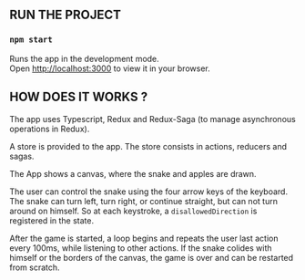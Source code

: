 ## RUN THE PROJECT

### `npm start`

Runs the app in the development mode.\
Open [http://localhost:3000](http://localhost:3000) to view it in your browser.

## HOW DOES IT WORKS ?

The app uses Typescript, Redux and Redux-Saga (to manage asynchronous operations in Redux).

A store is provided to the app. The store consists in actions, reducers and sagas.

The App shows a canvas, where the snake and apples are drawn.

The user can control the snake using the four arrow keys of the keyboard. The snake can turn left, turn right, or continue straight, but can not turn around on himself. So at each keystroke, a `disallowedDirection` is registered in the state.

After the game is started, a loop begins and repeats the user last action every 100ms, while listening to other actions. If the snake colides with himself or the borders of the canvas, the game is over and can be restarted from scratch.

